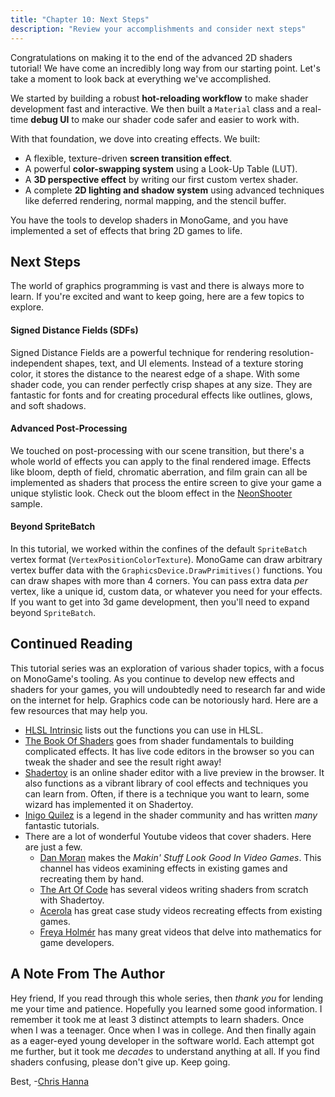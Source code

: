 ```yaml
---
title: "Chapter 10: Next Steps"
description: "Review your accomplishments and consider next steps"
---
```


Congratulations on making it to the end of the advanced 2D shaders tutorial! We have come an incredibly long way from our starting point. Let's take a moment to look back at everything we've accomplished.

We started by building a robust **hot-reloading workflow** to make shader development fast and interactive. We then built a `Material` class and a real-time **debug UI** to make our shader code safer and easier to work with.

With that foundation, we dove into creating effects. We built:
- A flexible, texture-driven **screen transition effect**.
- A powerful **color-swapping system** using a Look-Up Table (LUT).
- A **3D perspective effect** by writing our first custom vertex shader.
- A complete **2D lighting and shadow system** using advanced techniques like deferred rendering, normal mapping, and the stencil buffer.

You have the tools to develop shaders in MonoGame, and you have implemented a set of effects that bring 2D games to life. 

## Next Steps

The world of graphics programming is vast and there is always more to learn. If you're excited and want to keep going, here are a few topics to explore.

#### Signed Distance Fields (SDFs)
Signed Distance Fields are a powerful technique for rendering resolution-independent shapes, text, and UI elements. Instead of a texture storing color, it stores the distance to the nearest edge of a shape. With some shader code, you can render perfectly crisp shapes at any size. They are fantastic for fonts and for creating procedural effects like outlines, glows, and soft shadows.
#### Advanced Post-Processing
We touched on post-processing with our scene transition, but there's a whole world of effects you can apply to the final rendered image. Effects like bloom, depth of field, chromatic aberration, and film grain can all be implemented as shaders that process the entire screen to give your game a unique stylistic look. Check out the bloom effect in the [NeonShooter](https://github.com/MonoGame/MonoGame.Samples/blob/3.8.4/NeonShooter/NeonShooter.Core/Content/Shaders/BloomCombine.fx) sample.
#### Beyond SpriteBatch
In this tutorial, we worked within the confines of the default `SpriteBatch` vertex format (`VertexPositionColorTexture`). MonoGame can draw arbitrary vertex buffer data with the `GraphicsDevice.DrawPrimitives()` functions. You can draw shapes with more than 4 corners. You can pass extra data _per_ vertex, like a unique id, custom data, or whatever you need for your effects. If you want to get into 3d game development, then you'll need to expand beyond `SpriteBatch`. 

## Continued Reading

This tutorial series was an exploration of various shader topics, with a focus on MonoGame's tooling. As you continue to develop new effects and shaders for your games, you will undoubtedly need to research far and wide on the internet for help. Graphics code can be notoriously hard. Here are a few resources that may help you. 

- [HLSL Intrinsic](https://learn.microsoft.com/en-us/windows/win32/direct3dhlsl/dx-graphics-hlsl-intrinsic-functions) lists out the functions you can use in HLSL.
- [The Book Of Shaders](https://thebookofshaders.com/) goes from shader fundamentals to building complicated effects. It has live code editors in the browser so you can tweak the shader and see the result right away!
- [Shadertoy](https://www.shadertoy.com/) is an online shader editor with a live preview in the browser. It also functions as a vibrant library of cool effects and techniques you can learn from. Often, if there is a technique you want to learn, some wizard has implemented it on Shadertoy.
- [Inigo Quilez](https://iquilezles.org/) is a legend in the shader community and has written _many_ fantastic tutorials. 
- There are a lot of wonderful Youtube videos that cover shaders. Here are just a few.
    - [Dan Moran](https://www.youtube.com/playlist?list=PLJ4rOFLQFH4BUVziWikfHvL8TbNGJ6M_f) makes the _Makin' Stuff Look Good In Video Games_. This channel has videos examining effects in existing games and recreating them by hand. 
    - [The Art Of Code](https://www.youtube.com/playlist?list=PLGmrMu-IwbguU_nY2egTFmlg691DN7uE5) has several videos writing shaders from scratch with Shadertoy. 
    - [Acerola](https://www.youtube.com/playlist?list=PLUKV95Q13e_U5g00d5M5MOacpVMiEbW9u) has great case study videos recreating effects from existing games.
    - [Freya Holmér](https://www.youtube.com/watch?v=MOYiVLEnhrw) has many great videos that delve into mathematics for game developers. 


## A Note From The Author
Hey friend, 
If you read through this whole series, then _thank you_ for lending me your time and patience. Hopefully you learned some good information. I remember it took me at least 3 distinct attempts to learn shaders. Once when I was a teenager. Once when I was in college. And then finally again as a eager-eyed young developer in the software world. Each attempt got me further, but it took me _decades_ to understand anything at all. If you find shaders confusing, please don't give up. Keep going. 

Best,
-[Chris Hanna](https://github.com/cdhanna)